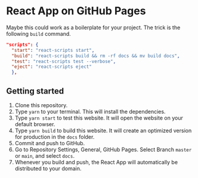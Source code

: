 # React App on GitHub Pages

Maybe this could work as a boilerplate for your project. The trick is the following `build` command.

```json
"scripts": {
  "start": "react-scripts start",
  "build": "react-scripts build && rm -rf docs && mv build docs",
  "test": "react-scripts test --verbose",
  "eject": "react-scripts eject"
  },
```

## Getting started
1. Clone this repository.
1. Type `yarn` to your terminal. This will install the dependencies.
1. Type `yarn start` to test this website. It will open the website on your default browser.
1. Type `yarn build` to build this website. It will create an optimized version for production in the `docs` folder.
1. Commit and push to GitHub.
1. Go to Repository Settings, General, GitHub Pages. Select Branch `master` or `main`, and select `docs`.
1. Whenever you build and push, the React App will automatically be distributed to your domain.